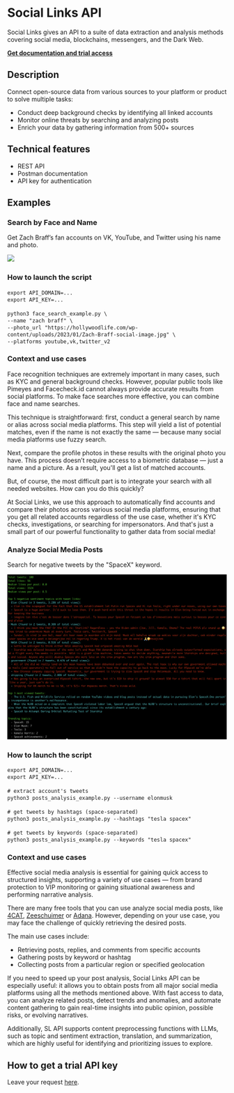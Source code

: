 # Social Links API

Social Links gives an API to a suite of data extraction and analysis methods covering social media, blockchains, messengers, and the Dark Web.

**[Get documentation and trial access](https://sociallinks.io/products/sl-api?utm_source=github&utm_medium=organic_social&utm_campaign=github)**

## Description

Connect open-source data from various sources to your platform or product to solve multiple tasks:
- Conduct deep background checks by identifying all linked accounts
- Monitor online threats by searching and analyzing posts
- Enrich your data by gathering information from 500+ sources

## Technical features

- REST API
- Postman documentation
- API key for authentication​

## Examples

### Search by Face and Name

Get Zach Braff’s fan accounts on VK, YouTube, and Twitter using his name and photo.

<a href="https://asciinema.org/a/MsErFlctAsg1G4GvwzNRflzZR" target="_blank"><img src="https://asciinema.org/a/MsErFlctAsg1G4GvwzNRflzZR.svg" /></a>

### How to launch the script

```
export API_DOMAIN=...
export API_KEY=...

python3 face_search_example.py \
--name "zach braff" \
--photo_url "https://hollywoodlife.com/wp-content/uploads/2023/01/Zach-Braff-social-image.jpg" \
--platforms youtube,vk,twitter_v2
```

### Context and use cases

Face recognition techniques are extremely important in many cases, such as KYC and general background checks.
However, popular public tools like Pimeyes and Facecheck.id cannot always provide accurate results from social platforms.
To make face searches more effective, you can combine face and name searches.

This technique is straightforward: first, conduct a general search by name or alias across social media platforms.
This step will yield a list of potential matches, even if the name is not exactly the same — because many social media
platforms use fuzzy search.

Next, compare the profile photos in these results with the original photo you have. This process doesn’t require access
to a biometric database — just a name and a picture. As a result, you'll get a list of matched accounts.

But, of course, the most difficult part is to integrate your search with all needed websites. How can you do this quickly?

At Social Links, we use this approach to automatically find accounts and compare their photos across various social
media platforms, ensuring that you get all related accounts regardless of the use case, whether it's KYC checks,
investigations, or searching for impersonators. And that's just a small part of our powerful functionality to gather
data from social media!

### Analyze Social Media Posts

Search for negative tweets by the "SpaceX" keyword.

![](tweets_spacex.png)

### How to launch the script

```
export API_DOMAIN=...
export API_KEY=...

# extract account's tweets
python3 posts_analysis_example.py --username elonmusk

# get tweets by hashtags (space-separated)
python3 posts_analysis_example.py --hashtags "tesla spacex"

# get tweets by keywords (space-separated)
python3 posts_analysis_example.py --keywords "tesla spacex"
```

### Context and use cases

Effective social media analysis is essential for gaining quick access to structured insights, supporting a variety of
use cases — from brand protection to VIP monitoring or gaining situational awareness and performing narrative analysis.

There are many free tools that you can use analyze social media posts, like
[4CAT](https://github.com/digitalmethodsinitiative/4cat), [Zeeschuimer](https://github.com/digitalmethodsinitiative/zeeschuimer)
or [Adana](https://github.com/soxoj/bellingcat-hackathon-watchcats). However, depending on your use case, you may face
the challenge of quickly retrieving the desired posts.

The main use cases include:
- Retrieving posts, replies, and comments from specific accounts
- Gathering posts by keyword or hashtag
- Collecting posts from a particular region or specified geolocation

If you need to speed up your post analysis, Social Links API can be especially useful: it allows you to obtain posts
from all major social media platforms using all the methods mentioned above. With fast access to data, you can analyze
related posts, detect trends and anomalies, and automate content gathering to gain real-time insights into public
opinion, possible risks, or evolving narratives.

Additionally, SL API supports content preprocessing functions with LLMs, such as topic and sentiment extraction,
translation, and summarization, which are highly useful for identifying and prioritizing issues to explore.

## How to get a trial API key

Leave your request [here](https://sociallinks.io/products/sl-api?utm_source=github&utm_medium=organic_social&utm_campaign=github).
